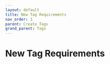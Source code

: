 ```yaml
---
layout: default
title: New Tag Requirements
nav_order: 1
parent: Create Tags
grand_parent: Tags
---
```


# New Tag Requirements
